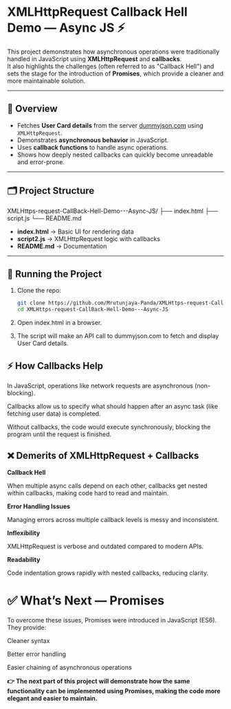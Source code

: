 # XMLHttpRequest Callback Hell Demo — Async JS ⚡

This project demonstrates how asynchronous operations were traditionally handled in JavaScript using **XMLHttpRequest** and **callbacks**.  
It also highlights the challenges (often referred to as "Callback Hell") and sets the stage for the introduction of **Promises**, which provide a cleaner and more maintainable solution.

---

## 📌 Overview

- Fetches **User Card details** from the server [dummyjson.com](https://dummyjson.com) using `XMLHttpRequest`.  
- Demonstrates **asynchronous behavior** in JavaScript.  
- Uses **callback functions** to handle async operations.  
- Shows how deeply nested callbacks can quickly become unreadable and error-prone.

---

## 🗂 Project Structure

XMLHttps-request-CallBack-Hell-Demo---Async-JS/
├── index.html
├── script.js
└── README.md

- **index.html** → Basic UI for rendering data  
- **script2.js** → XMLHttpRequest logic with callbacks  
- **README.md** → Documentation  

---

## 🚀 Running the Project

1. Clone the repo:

   ```bash
   git clone https://github.com/Mrutunjaya-Panda/XMLHttps-request-CallBack-Hell-Demo---Async-JS.git
   cd XMLHttps-request-CallBack-Hell-Demo---Async-JS
2. Open index.html in a browser.

3. The script will make an API call to dummyjson.com
 to fetch and display User Card details.

## ⚡ How Callbacks Help

In JavaScript, operations like network requests are asynchronous (non-blocking).

Callbacks allow us to specify what should happen after an async task (like fetching user data) is completed.

Without callbacks, the code would execute synchronously, blocking the program until the request is finished.

## ❌ Demerits of XMLHttpRequest + Callbacks

**Callback Hell**

When multiple async calls depend on each other, callbacks get nested within callbacks, making code hard to read and maintain.

**Error Handling Issues**

Managing errors across multiple callback levels is messy and inconsistent.

**Inflexibility**

XMLHttpRequest is verbose and outdated compared to modern APIs.

**Readability**

Code indentation grows rapidly with nested callbacks, reducing clarity.

# ✅ What’s Next — Promises

To overcome these issues, Promises were introduced in JavaScript (ES6).
They provide:

Cleaner syntax

Better error handling

Easier chaining of asynchronous operations

**👉 The next part of this project will demonstrate how the same functionality can be implemented using Promises, making the code more elegant and easier to maintain.**
